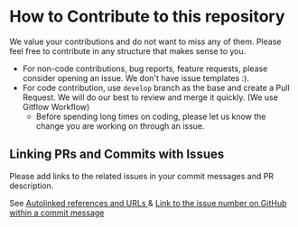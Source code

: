 # How to Contribute to this repository

We value your contributions and do not want to miss any of them. Please feel free to contribute in any structure that makes sense to you. 

* For non-code contributions, bug reports, feature requests, please consider opening an issue. We don't have issue templates :).
* For code contribution, use `develop` branch as the base and create a Pull Request. We will do our best to review and merge it quickly. (We use Gitflow Workflow)
    * Before spending long times on coding, please let us know the change you are working on through an issue. 

## Linking PRs and Commits with Issues

Please add links to the related issues in your commit messages and PR description.

See [Autolinked references and URLs
](https://docs.github.com/en/get-started/writing-on-github/working-with-advanced-formatting/autolinked-references-and-urls) & [Link to the issue number on GitHub within a commit message](https://stackoverflow.com/questions/1687262/link-to-the-issue-number-on-github-within-a-commit-message?answertab=trending#tab-top)
